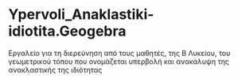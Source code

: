 # Ypervoli_Anaklastiki-idiotita.Geogebra
Εργαλείο για τη διερεύνηση από τους μαθητές, της Β Λυκείου, του γεωμετρικού τόπου που ονομάζεται υπερβολή και ανακάλυψη της ανακλαστικής της ιδιότητας
